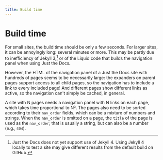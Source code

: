 ```yaml
---
title: Build time
---
```


# Build time

For small sites, the build time should be only a few seconds.
For larger sites, it can be annoyingly long: several minutes or more.
This may be partly due to inefficiency of Jekyll 3,[^jekyll-4]
or of the Liquid code that builds the navigation panel when using Just the Docs.

[^jekyll-4]: Just the Docs does not yet support use of Jekyll 4.
  Using Jekyll 4 locally to test a site may give different results
  from the default build on GitHub.

However, the HTML of the navigation panel of a Just the Docs site
with hundreds of pages seems to be necessarily large:
the expanders on parent pages support access to all child pages,
so the navigation has to include a link to every included page!
And different pages show different links as active,
so the navigation can't simply be cached, in general.

A site with N pages needs a navigation panel with N links on each page,
which takes time proportional to N².
The pages also need to be sorted according to their `nav_order` fields,
which can be a mixture of numbers and strings.
When the `nav_order` is omitted on a page,
the `title` of the page is used as the `nav_order`;
that is usually a string, but can also be a number (e.g., `404`).
